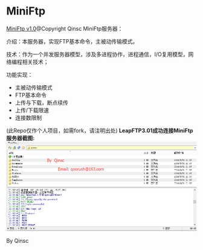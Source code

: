 # MiniFtp

[MiniFtp v1.0](https://github.com/skyqinsc/MiniFtp/)@Copyright Qinsc
MiniFtp服务器：

介绍：本服务器，实现FTP基本命令，主被动传输模式。

技术：作为一个并发服务器模型，涉及多进程协作，进程通信，I/O复用模型，网络编程相关技术；


功能实现：
* 主被动传输模式
* FTP基本命令
* 上传与下载，断点续传
* 上传/下载限速
* 连接数限制

(此Repo仅作个人项目，如需fork，请注明出处)
**LeapFTP3.01成功连接MiniFtp服务器截图:**
![pic of repo](./AppData/MiniFtp.png)


By Qinsc
